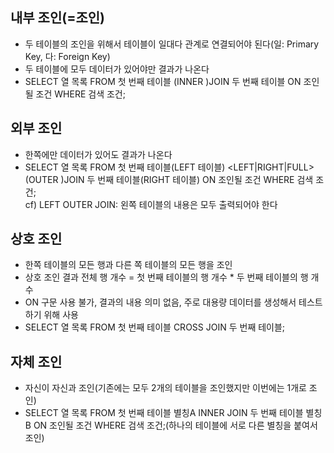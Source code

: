 ## 내부 조인(=조인)

* 두 테이블의 조인을 위해서 테이블이 일대다 관계로 연결되어야 된다(일: Primary Key, 다: Foreign Key)
* 두 테이블에 모두 데이터가 있어야만 결과가 나온다
* SELECT 열 목록 FROM 첫 번째 테이블 (INNER )JOIN 두 번째 테이블 ON 조인될 조건 WHERE 검색 조건;

## 외부 조인

* 한쪽에만 데이터가 있어도 결과가 나온다
* SELECT 열 목록 FROM 첫 번째 테이블(LEFT 테이블) <LEFT|RIGHT|FULL> (OUTER )JOIN 두 번째 테이블(RIGHT 테이블) ON 조인될 조건 WHERE 검색 조건;<br>
cf) LEFT OUTER JOIN: 왼쪽 테이블의 내용은 모두 출력되어야 한다

## 상호 조인

* 한쪽 테이블의 모든 행과 다른 쪽 테이블의 모든 행을 조인
* 상호 조인 결과 전체 행 개수 = 첫 번째 테이블의 행 개수 * 두 번째 테이블의 행 개수
* ON 구문 사용 불가, 결과의 내용 의미 없음, 주로 대용량 데이터를 생성해서 테스트 하기 위해 사용
* SELECT 열 목록 FROM 첫 번째 테이블 CROSS JOIN 두 번째 테이블;

## 자체 조인

* 자신이 자신과 조인(기존에는 모두 2개의 테이블을 조인했지만 이번에는 1개로 조인)
* SELECT 열 목록 FROM 첫 번째 테이블 별칭A INNER JOIN 두 번째 테이블 별칭B ON 조인될 조건 WHERE 검색 조건;(하나의 테이블에 서로 다른 별칭을 붙여서 조인)
